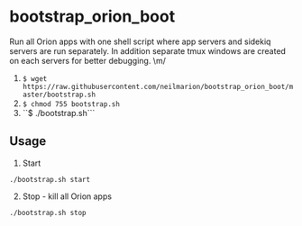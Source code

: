 # bootstrap_orion_boot
Run all Orion apps with one shell script where app servers and sidekiq servers are run separately. In addition separate tmux windows are created on each servers for better debugging. \m/

1. ``$ wget https://raw.githubusercontent.com/neilmarion/bootstrap_orion_boot/master/bootstrap.sh``
2. ``$ chmod 755 bootstrap.sh``
3. ``$ ./bootstrap.sh```

## Usage ##

1. Start

``./bootstrap.sh start``

2. Stop - kill all Orion apps

``./bootstrap.sh stop``
